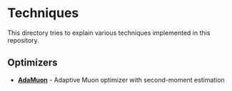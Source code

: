 # Techniques

This directory tries to explain various techniques implemented in this repository.

## Optimizers
- [**AdaMuon**](./adamuon.md) - Adaptive Muon optimizer with second-moment estimation